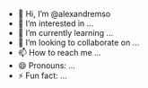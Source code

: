 - 👋 Hi, I’m @alexandremso
- 👀 I’m interested in ...
- 🌱 I’m currently learning ...
- 💞️ I’m looking to collaborate on ...
- 📫 How to reach me ...
- 😄 Pronouns: ...
- ⚡ Fun fact: ...

<!---
alexandremso/alexandremso is a ✨ special ✨ repository because its `README.md` (this file) appears on your GitHub profile.
You can click the Preview link to take a look at your changes.
--->
